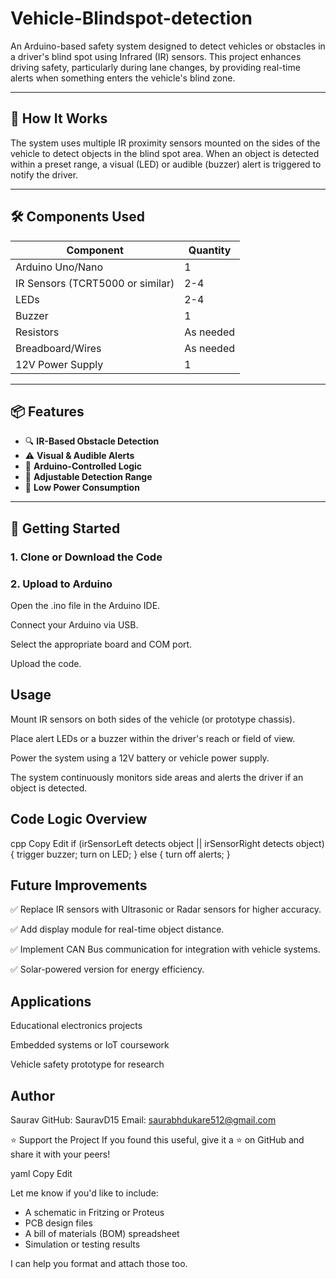 # Vehicle-Blindspot-detection

An Arduino-based safety system designed to detect vehicles or obstacles in a driver's blind spot using Infrared (IR) sensors. This project enhances driving safety, particularly during lane changes, by providing real-time alerts when something enters the vehicle's blind zone.

---

## 🔧 How It Works

The system uses multiple IR proximity sensors mounted on the sides of the vehicle to detect objects in the blind spot area. When an object is detected within a preset range, a visual (LED) or audible (buzzer) alert is triggered to notify the driver.

---

## 🛠️ Components Used

| Component         | Quantity |
|------------------|----------|
| Arduino Uno/Nano | 1        |
| IR Sensors (TCRT5000 or similar) | 2-4      |
| LEDs             | 2-4      |
| Buzzer           | 1        |
| Resistors        | As needed|
| Breadboard/Wires | As needed|
| 12V Power Supply | 1        |

---

## 📦 Features

- 🔍 **IR-Based Obstacle Detection**
- ⚠️ **Visual & Audible Alerts**
- 🧠 **Arduino-Controlled Logic**
- 📏 **Adjustable Detection Range**
- 🔋 **Low Power Consumption**

---

## 🚀 Getting Started

### 1. Clone or Download the Code

### 2. Upload to Arduino
Open the .ino file in the Arduino IDE.

Connect your Arduino via USB.

Select the appropriate board and COM port.

Upload the code.

## Usage
Mount IR sensors on both sides of the vehicle (or prototype chassis).

Place alert LEDs or a buzzer within the driver's reach or field of view.

Power the system using a 12V battery or vehicle power supply.

The system continuously monitors side areas and alerts the driver if an object is detected.

## Code Logic Overview
cpp
Copy
Edit
if (irSensorLeft detects object || irSensorRight detects object) {
    trigger buzzer;
    turn on LED;
} else {
    turn off alerts;
}
## Future Improvements
✅ Replace IR sensors with Ultrasonic or Radar sensors for higher accuracy.

✅ Add display module for real-time object distance.

✅ Implement CAN Bus communication for integration with vehicle systems.

✅ Solar-powered version for energy efficiency.

## Applications
Educational electronics projects

Embedded systems or IoT coursework

Vehicle safety prototype for research

## Author
Saurav
GitHub: SauravD15
Email: saurabhdukare512@gmail.com

⭐ Support the Project
If you found this useful, give it a ⭐ on GitHub and share it with your peers!

yaml
Copy
Edit

Let me know if you'd like to include:

- A schematic in Fritzing or Proteus
- PCB design files
- A bill of materials (BOM) spreadsheet
- Simulation or testing results

I can help you format and attach those too.
